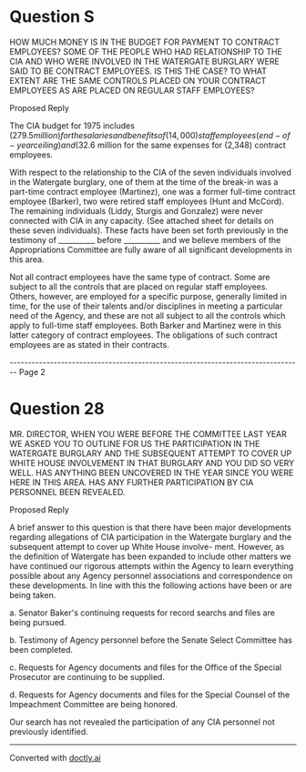 # Question S

HOW MUCH MONEY IS IN THE BUDGET FOR PAYMENT TO CONTRACT
EMPLOYEES? SOME OF THE PEOPLE WHO HAD RELATIONSHIP
TO THE CIA AND WHO WERE INVOLVED IN THE WATERGATE
BURGLARY WERE SAID TO BE CONTRACT EMPLOYEES. IS THIS
THE CASE? TO WHAT EXTENT ARE THE SAME CONTROLS
PLACED ON YOUR CONTRACT EMPLOYEES AS ARE PLACED
ON REGULAR STAFF EMPLOYEES?

Proposed Reply

The CIA budget for 1975 includes ($279.5 million) for the
salaries and benefits of (14,000) staff employees (end-of-year ceiling)
and($32.6 million for the same expenses for (2,348) contract
employees.

With respect to the relationship to the CIA of the seven
individuals involved in the Watergate burglary, one of them at the
time of the break-in was a part-time contract employee (Martinez),
one was a former full-time contract employee (Barker), two were
retired staff employees (Hunt and McCord). The remaining
individuals (Liddy, Sturgis and Gonzalez) were never connected
with CIA in any capacity. (See attached sheet for details on these
seven individuals). These facts have been set forth previously in
the testimony of __________ before __________ and we believe members of the Appropriations Committee are fully aware of all significant developments in this area.

Not all contract employees have the same type of contract.
Some are subject to all the controls that are placed on regular staff
employees. Others, however, are employed for a specific purpose,
generally limited in time, for the use of their talents and/or disciplines
in meeting a particular need of the Agency, and these are not all
subject to all the controls which apply to full-time staff employees.
Both Barker and Martinez were in this latter category of contract
employees. The obligations of such contract employees are as stated
in their contracts.


-------------------------------------------------------------------------------- Page 2

# Question 28

MR. DIRECTOR, WHEN YOU WERE BEFORE THE COMMITTEE LAST
YEAR WE ASKED YOU TO OUTLINE FOR US THE PARTICIPATION IN
THE WATERGATE BURGLARY AND THE SUBSEQUENT ATTEMPT
TO COVER UP WHITE HOUSE INVOLVEMENT IN THAT BURGLARY
AND YOU DID SO VERY WELL. HAS ANYTHING BEEN UNCOVERED
IN THE YEAR SINCE YOU WERE HERE IN THIS AREA. HAS ANY
FURTHER PARTICIPATION BY CIA PERSONNEL BEEN REVEALED.

Proposed Reply

A brief answer to this question is that there have been major
developments regarding allegations of CIA participation in the Watergate
burglary and the subsequent attempt to cover up White House involve-
ment. However, as the definition of Watergate has been expanded to
include other matters we have continued our rigorous attempts within
the Agency to learn everything possible about any Agency personnel
associations and correspondence on these developments. In line with
this the following actions have been or are being taken.

a. Senator Baker's continuing requests for record
searchs and files are being pursued.

b. Testimony of Agency personnel before the Senate
Select Committee has been completed.

c. Requests for Agency documents and files for
the Office of the Special Prosecutor are continuing to be
supplied.

d. Requests for Agency documents and files for
the Special Counsel of the Impeachment Committee are
being honored.

Our search has not revealed the participation of any CIA
personnel not previously identified.


---
Converted with [doctly.ai](https://doctly.ai)